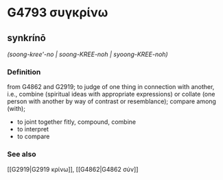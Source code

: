 # G4793 συγκρίνω

## synkrínō

_(soong-kree'-no | soong-KREE-noh | syoong-KREE-noh)_

### Definition

from G4862 and G2919; to judge of one thing in connection with another, i.e., combine (spiritual ideas with appropriate expressions) or collate (one person with another by way of contrast or resemblance); compare among (with); 

- to joint together fitly, compound, combine
- to interpret
- to compare

### See also

[[G2919|G2919 κρίνω]], [[G4862|G4862 σύν]]
